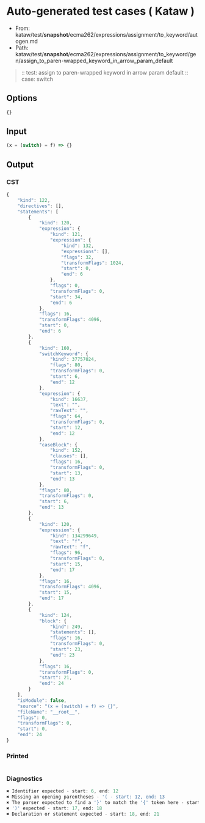 # Auto-generated test cases ( Kataw )
- From: kataw/test/__snapshot__/ecma262/expressions/assignment/to_keyword/autogen.md
- Path: kataw/test/__snapshot__/ecma262/expressions/assignment/to_keyword/gen/assign_to_paren-wrapped_keyword_in_arrow_param_default
> :: test: assign to paren-wrapped keyword in arrow param default
> :: case: switch
## Options

`````js
{}
`````
## Input

`````js
(x = (switch) = f) => {}
`````
## Output

### CST

```javascript
{
    "kind": 122,
    "directives": [],
    "statements": [
        {
            "kind": 120,
            "expression": {
                "kind": 121,
                "expression": {
                    "kind": 132,
                    "expressions": [],
                    "flags": 32,
                    "transformFlags": 1024,
                    "start": 0,
                    "end": 6
                },
                "flags": 0,
                "transformFlags": 0,
                "start": 34,
                "end": 6
            },
            "flags": 16,
            "transformFlags": 4096,
            "start": 0,
            "end": 6
        },
        {
            "kind": 160,
            "switchKeyword": {
                "kind": 37757024,
                "flags": 80,
                "transformFlags": 0,
                "start": 6,
                "end": 12
            },
            "expression": {
                "kind": 16637,
                "text": "",
                "rawText": "",
                "flags": 64,
                "transformFlags": 0,
                "start": 12,
                "end": 12
            },
            "caseBlock": {
                "kind": 152,
                "clauses": [],
                "flags": 16,
                "transformFlags": 0,
                "start": 13,
                "end": 13
            },
            "flags": 80,
            "transformFlags": 0,
            "start": 6,
            "end": 13
        },
        {
            "kind": 120,
            "expression": {
                "kind": 134299649,
                "text": "f",
                "rawText": "f",
                "flags": 96,
                "transformFlags": 0,
                "start": 15,
                "end": 17
            },
            "flags": 16,
            "transformFlags": 4096,
            "start": 15,
            "end": 17
        },
        {
            "kind": 124,
            "block": {
                "kind": 249,
                "statements": [],
                "flags": 16,
                "transformFlags": 0,
                "start": 23,
                "end": 23
            },
            "flags": 16,
            "transformFlags": 0,
            "start": 21,
            "end": 24
        }
    ],
    "isModule": false,
    "source": "(x = (switch) = f) => {}",
    "fileName": "__root__",
    "flags": 0,
    "transformFlags": 0,
    "start": 0,
    "end": 24
}
```

### Printed

```javascript

```

### Diagnostics

```javascript
✖ Identifier expected - start: 6, end: 12
✖ Missing an opening parentheses - '( - start: 12, end: 13
✖ The parser expected to find a '}' to match the '{' token here - start: 14, end: 15
✖ ')' expected - start: 17, end: 18
✖ Declaration or statement expected - start: 18, end: 21

```

